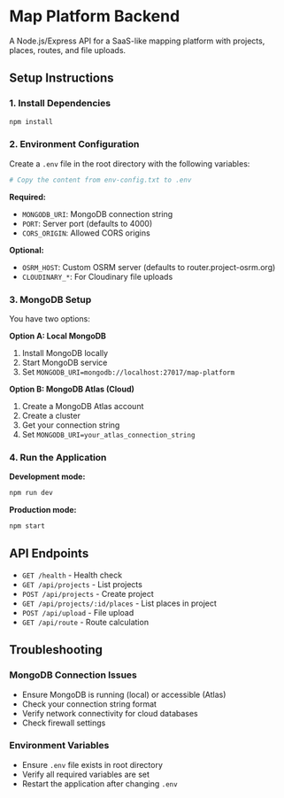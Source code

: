 # Map Platform Backend

A Node.js/Express API for a SaaS-like mapping platform with projects, places, routes, and file uploads.

## Setup Instructions

### 1. Install Dependencies
```bash
npm install
```

### 2. Environment Configuration
Create a `.env` file in the root directory with the following variables:

```bash
# Copy the content from env-config.txt to .env
```

**Required:**
- `MONGODB_URI`: MongoDB connection string
- `PORT`: Server port (defaults to 4000)
- `CORS_ORIGIN`: Allowed CORS origins

**Optional:**
- `OSRM_HOST`: Custom OSRM server (defaults to router.project-osrm.org)
- `CLOUDINARY_*`: For Cloudinary file uploads

### 3. MongoDB Setup
You have two options:

**Option A: Local MongoDB**
1. Install MongoDB locally
2. Start MongoDB service
3. Set `MONGODB_URI=mongodb://localhost:27017/map-platform`

**Option B: MongoDB Atlas (Cloud)**
1. Create a MongoDB Atlas account
2. Create a cluster
3. Get your connection string
4. Set `MONGODB_URI=your_atlas_connection_string`

### 4. Run the Application

**Development mode:**
```bash
npm run dev
```

**Production mode:**
```bash
npm start
```

## API Endpoints

- `GET /health` - Health check
- `GET /api/projects` - List projects
- `POST /api/projects` - Create project
- `GET /api/projects/:id/places` - List places in project
- `POST /api/upload` - File upload
- `GET /api/route` - Route calculation

## Troubleshooting

### MongoDB Connection Issues
- Ensure MongoDB is running (local) or accessible (Atlas)
- Check your connection string format
- Verify network connectivity for cloud databases
- Check firewall settings

### Environment Variables
- Ensure `.env` file exists in root directory
- Verify all required variables are set
- Restart the application after changing `.env` 
